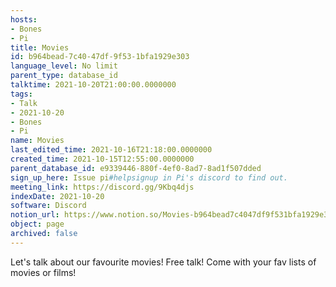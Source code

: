 ```yaml
---
hosts:
- Bones
- Pi
title: Movies
id: b964bead-7c40-47df-9f53-1bfa1929e303
language_level: No limit
parent_type: database_id
talktime: 2021-10-20T21:00:00.0000000
tags:
- Talk
- 2021-10-20
- Bones
- Pi
name: Movies
last_edited_time: 2021-10-16T21:18:00.0000000
created_time: 2021-10-15T12:55:00.0000000
parent_database_id: e9339446-880f-4ef0-8ad7-8ad1f507dded
sign_up_here: Issue pi#helpsignup in Pi's discord to find out.
meeting_link: https://discord.gg/9Kbq4djs
indexDate: 2021-10-20
software: Discord
notion_url: https://www.notion.so/Movies-b964bead7c4047df9f531bfa1929e303
object: page
archived: false
---
```


Let's talk about our favourite movies!
Free talk! Come with your fav lists of movies or films!


